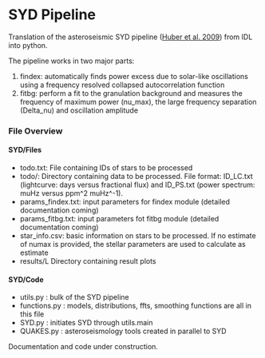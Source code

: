 # SYD Pipeline
Translation of the asteroseismic SYD pipeline ([Huber et al. 2009](https://ui.adsabs.harvard.edu/abs/2009CoAst.160...74H/abstract)) from IDL into python.

The pipeline works in two major parts:
1) findex: automatically finds power excess due to solar-like oscillations using a frequency resolved collapsed autocorrelation function
2) fitbg: perform a fit to the granulation background and measures the frequency of maximum power (nu_max), the large frequency separation (Delta_nu) and oscillation amplitude

### File Overview

#### SYD/Files
- todo.txt: File containing IDs of stars to be processed 
- todo/: Directory containing data to be processed. File format: ID_LC.txt (lightcurve: days versus fractional flux) and ID_PS.txt (power spectrum: muHz versus ppm^2 muHz^-1). 
- params_findex.txt: input parameters for findex module (detailed documentation coming)
- params_fitbg.txt: input parameters fot fitbg module (detailed documentation coming)
- star_info.csv: basic information on stars to be processed. If no estimate of numax is provided, the stellar parameters are used to calculate as estimate
- results/L Directory containing result plots

#### SYD/Code
- utils.py : bulk of the SYD pipeline
- functions.py : models, distributions, ffts, smoothing functions are all in this file
- SYD.py : initiates SYD through utils.main
- QUAKES.py : asteroseismology tools created in parallel to SYD

Documentation and code under construction.
